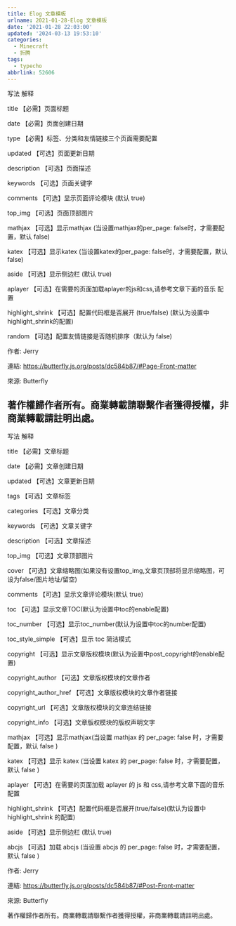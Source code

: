 ```yaml
---
title: Elog 文章模板
urlname: 2021-01-28-Elog 文章模板
date: '2021-01-28 22:03:00'
updated: '2024-03-13 19:53:10'
categories:
  - Minecraft
  - 折腾
tags:
  - typecho
abbrlink: 52606
---
```

写法        解释

title        【必需】页面标题

date        【必需】页面创建日期

type        【必需】标签、分类和友情链接三个页面需要配置

updated        【可选】页面更新日期

description        【可选】页面描述

keywords        【可选】页面关键字

comments        【可选】显示页面评论模块 (默认 true)

top_img        【可选】页面顶部图片

mathjax        【可选】显示mathjax (当设置mathjax的per_page: false时，才需要配置，默认 false)

katex        【可选】显示katex (当设置katex的per_page: false时，才需要配置，默认 false)

aside        【可选】显示侧边栏 (默认 true)

aplayer        【可选】在需要的页面加载aplayer的js和css,请参考文章下面的音乐 配置

highlight_shrink        【可选】配置代码框是否展开 (true/false) (默认为设置中highlight_shrink的配置)

random        【可选】配置友情链接是否随机排序（默认为 false)





作者: Jerry

連結: https://butterfly.js.org/posts/dc584b87/#Page-Front-matter

來源: Butterfly

著作權歸作者所有。商業轉載請聯繫作者獲得授權，非商業轉載請註明出處。
---
写法        解释

title        【必需】文章标题

date        【必需】文章创建日期

updated        【可选】文章更新日期

tags        【可选】文章标签

categories        【可选】文章分类

keywords        【可选】文章关键字

description        【可选】文章描述

top_img        【可选】文章顶部图片

cover        【可选】文章缩略图(如果没有设置top_img,文章页顶部将显示缩略图，可设为false/图片地址/留空)

comments        【可选】显示文章评论模块(默认 true)

toc        【可选】显示文章TOC(默认为设置中toc的enable配置)

toc_number        【可选】显示toc_number(默认为设置中toc的number配置)

toc_style_simple        【可选】显示 toc 简洁模式

copyright        【可选】显示文章版权模块(默认为设置中post_copyright的enable配置)

copyright_author        【可选】文章版权模块的文章作者

copyright_author_href        【可选】文章版权模块的文章作者链接

copyright_url        【可选】文章版权模块的文章连结链接

copyright_info        【可选】文章版权模块的版权声明文字

mathjax        【可选】显示mathjax(当设置 mathjax 的 per_page: false 时，才需要配置，默认 false )

katex        【可选】显示 katex (当设置 katex 的 per_page: false 时，才需要配置，默认 false )

aplayer        【可选】在需要的页面加载 aplayer 的 js 和 css,请参考文章下面的音乐 配置

highlight_shrink        【可选】配置代码框是否展开(true/false)(默认为设置中 highlight_shrink 的配置)

aside        【可选】显示侧边栏 (默认 true)

abcjs        【可选】加载 abcjs (当设置 abcjs 的 per_page: false 时，才需要配置，默认 false )





作者: Jerry

連結: https://butterfly.js.org/posts/dc584b87/#Post-Front-matter

來源: Butterfly

著作權歸作者所有。商業轉載請聯繫作者獲得授權，非商業轉載請註明出處。
